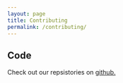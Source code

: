 ```yaml
---
layout: page
title: Contributing
permalink: /contributing/
---
```


## Code
Check out our repsistories on [github.][gh]

[gh]:       http://github.com/FreeWebOS
